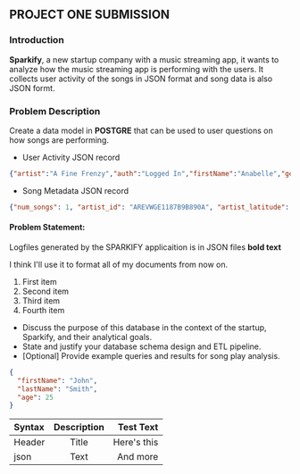 ## PROJECT ONE SUBMISSION

### Introduction
__Sparkify__, a new startup company with a music streaming app, it wants to analyze how the music streaming app is performing with the users. It collects user activity of the songs in JSON format and song data is also JSON formt. 

### Problem Description
Create a data model in __POSTGRE__ that can be used to user questions on how songs are performing. 
* User Activity JSON record 
``` json 
{"artist":"A Fine Frenzy","auth":"Logged In","firstName":"Anabelle","gender":"F","itemInSession":0,"lastName":"Simpson","length":267.91138,"level":"free","location":"Philadelphia-Camden-Wilmington, PA-NJ-DE-MD","method":"PUT","page":"NextSong","registration":1541044398796.0,"sessionId":256,"song":"Almost Lover (Album Version)","status":200,"ts":1541377992796,"userAgent":"\"Mozilla\/5.0 (Macintosh; Intel Mac OS X 10_9_4) AppleWebKit\/537.36 (KHTML, like Gecko) Chrome\/36.0.1985.125 Safari\/537.36\"","userId":"69"}
```
* Song Metadata JSON record
``` json 
{"num_songs": 1, "artist_id": "AREVWGE1187B9B890A", "artist_latitude": -13.442, "artist_longitude": -41.9952, "artist_location": "Noci (BA)", "artist_name": "Bitter End", "song_id": "SOFCHDR12AB01866EF", "title": "Living Hell", "duration": 282.43546, "year": 0}
```

#### Problem Statement:
Logfiles generated by the SPARKIFY applicaition is in JSON files  <strong>bold text</strong>
<p>I think I'll use it to format all of my documents from now on.</p> 
 <ol>
<li>First item</li>
<li>Second item</li>
<li>Third item</li>
<li>Fourth item</li>
</ol>

* Discuss the purpose of this database in the context of the startup, Sparkify, and their analytical goals.
* State and justify your database schema design and ETL pipeline.
* [Optional] Provide example queries and results for song play analysis.

```json 
{
  "firstName": "John",
  "lastName": "Smith",
  "age": 25
}
``` 
 

| Syntax      | Description | Test Text     |
| :---        |    :----:   |          ---: |
| Header      | Title       | Here's this   |
| json        | Text        | And more      |
    

